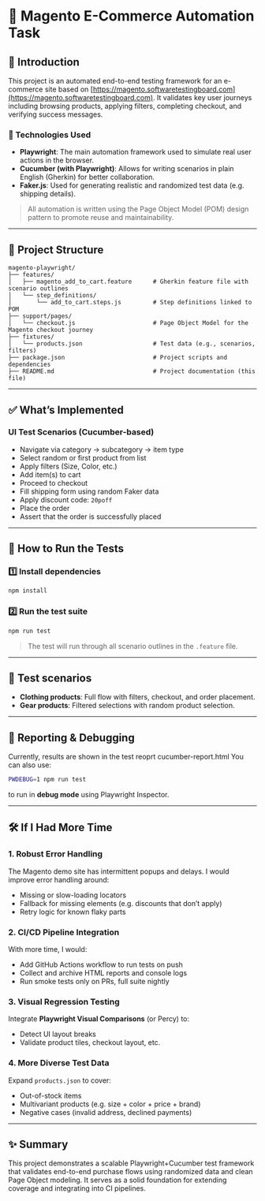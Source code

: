 # 🛒 Magento E-Commerce Automation Task

## 📌 Introduction

This project is an automated end-to-end testing framework for an e-commerce site based on [https://magento.softwaretestingboard.com](https://magento.softwaretestingboard.com). It validates key user journeys including browsing products, applying filters, completing checkout, and verifying success messages.

### 🔧 Technologies Used

* **Playwright**: The main automation framework used to simulate real user actions in the browser.
* **Cucumber (with Playwright)**: Allows for writing scenarios in plain English (Gherkin) for better collaboration.
* **Faker.js**: Used for generating realistic and randomized test data (e.g. shipping details).

> All automation is written using the Page Object Model (POM) design pattern to promote reuse and maintainability.

---

## 📁 Project Structure

```
magento-playwright/
├── features/
│   ├── magento_add_to_cart.feature      # Gherkin feature file with scenario outlines
│   └── step_definitions/
│       └── add_to_cart.steps.js         # Step definitions linked to POM
├── support/pages/
│   └── checkout.js                      # Page Object Model for the Magento checkout journey
├── fixtures/
│   └── products.json                    # Test data (e.g., scenarios, filters)
├── package.json                         # Project scripts and dependencies
├── README.md                            # Project documentation (this file)
```

---

## ✅ What’s Implemented

### UI Test Scenarios (Cucumber-based)

* Navigate via category → subcategory → item type
* Select random or first product from list
* Apply filters (Size, Color, etc.)
* Add item(s) to cart
* Proceed to checkout
* Fill shipping form using random Faker data
* Apply discount code: `20poff`
* Place the order
* Assert that the order is successfully placed

---

## 🚀 How to Run the Tests

### 1️⃣ Install dependencies

```bash
npm install
```

### 2️⃣ Run the test suite

```bash
npm run test
```

> The test will run through all scenario outlines in the `.feature` file.

---

## 🧪 Test scenarios

* **Clothing products**: Full flow with filters, checkout, and order placement.
* **Gear products**: Filtered selections with random product selection.

---

## 📄 Reporting & Debugging

Currently, results are shown in the test reoprt cucumber-report.html
You can also use:

```bash
PWDEBUG=1 npm run test
```

to run in **debug mode** using Playwright Inspector.

---

## 🛠 If I Had More Time

### 1. Robust Error Handling

The Magento demo site has intermittent popups and delays. I would improve error handling around:

* Missing or slow-loading locators
* Fallback for missing elements (e.g. discounts that don’t apply)
* Retry logic for known flaky parts

### 2. CI/CD Pipeline Integration

With more time, I would:

* Add GitHub Actions workflow to run tests on push
* Collect and archive HTML reports and console logs
* Run smoke tests only on PRs, full suite nightly

### 3. Visual Regression Testing

Integrate **Playwright Visual Comparisons** (or Percy) to:

* Detect UI layout breaks
* Validate product tiles, checkout layout, etc.

### 4. More Diverse Test Data

Expand `products.json` to cover:

* Out-of-stock items
* Multivariant products (e.g. size + color + price + brand)
* Negative cases (invalid address, declined payments)

---

## ✨ Summary

This project demonstrates a scalable Playwright+Cucumber test framework that validates end-to-end purchase flows using randomized data and clean Page Object modeling. It serves as a solid foundation for extending coverage and integrating into CI pipelines.
